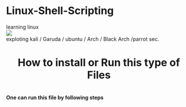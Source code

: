 # Linux-Shell-Scripting
learning linux <Br>
[![](https://visitcount.itsvg.in/api?id=SAHILDUDHAL21&label=Repository%20Views&color=4&icon=0&pretty=false)](https://visitcount.itsvg.in)
<br>
exploting kali / Garuda / ubuntu / Arch / Black Arch /parrot sec.
<br>

<h1 align="center"> How to install or Run this type of Files </h1>
<br>
<B> One can run this file by following steps</B>
